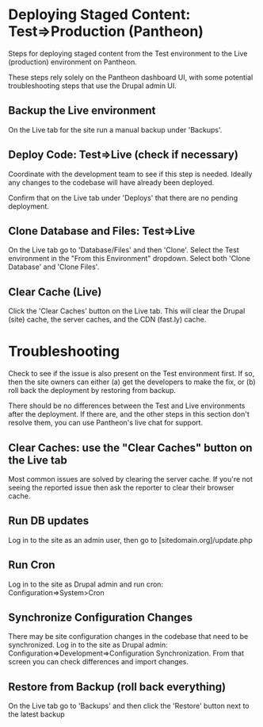 # Deploying Staged Content: Test=>Production (Pantheon)

Steps for deploying staged content from the Test environment to the Live (production) environment on Pantheon.

These steps rely solely on the Pantheon dashboard UI, with some potential troubleshooting steps that use the Drupal admin UI.

## Backup the Live environment
On the Live tab for the site run a manual backup under 'Backups'.
## Deploy Code: Test=>Live (check if necessary)
Coordinate with the development team to see if this step is needed. Ideally any changes to the codebase will have already been deployed. 

Confirm that on the Live tab under 'Deploys' that there are no pending deployment.
## Clone Database and Files: Test=>Live
On the Live tab go to 'Database/Files' and then 'Clone'. Select the Test environment in the "From this Environment" dropdown. Select both 'Clone Database' and 'Clone Files'.
## Clear Cache (Live)
Click the 'Clear Caches' button on the Live tab. This will clear the Drupal (site) cache, the server caches, and the CDN (fast.ly) cache.

# Troubleshooting
Check to see if the issue is also present on the Test environment first. If so, then the site owners can either (a) get the developers to make the fix, or (b) roll back the deployment by restoring from backup.

There should be no differences between the Test and Live environments after the deployment. If there are, and the other steps in this section don't resolve them, you can use Pantheon's live chat for support.
 
## Clear Caches: use the "Clear Caches" button on the Live tab
Most common issues are solved by clearing the server cache. If you're not seeing
 the reported issue then ask the reporter to clear their browser cache.
## Run DB updates
Log in to the site as an admin user, then go to [sitedomain.org]/update.php 

## Run Cron
Log in to the site as Drupal admin and run cron: Configuration=>System>Cron

## Synchronize Configuration Changes
There may be site configuration changes in the codebase that need to be synchronized. Log in to the site as Drupal admin: Configuration=>Development=>Configuration Synchronization. From that screen you can check differences and import changes. 

## Restore from Backup (roll back everything)
On the Live tab go to 'Backups' and then click the 'Restore' button next to the latest backup
